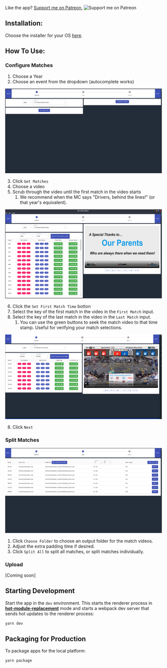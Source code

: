 Like the app?  [Support me on Patreon.](https://www.patreon.com/tytremblay)
![Support me on Patreon](resource/readme/patreon.png)

## Installation:

Choose the installer for your OS [here](https://github.com/tytremblay/frc-video-splitter-3/releases/tag/v0.0.10).

## How To Use:

### Configure Matches

1. Choose a Year
2. Choose an event from the dropdown (autocomplete works)

![Choose an event](resources/readme/chooseEvent.png)

3. Click `Get Matches`
4. Choose a video
5. Scrub through the video until the first match in the video starts
   1. We recommend when the MC says "Drivers, behind the lines!" (or that year's equivalent).

![Choose a video](resources/readme/chooseVideo.png)

6. Click the `Set First Match Time` botton
7. Select the key of the first match in the video in the `First Match` input.
8. Select the key of the last match in the video in the `Last Match` input.
   1. You can use the green buttons to seek the match video to that time stamp. Useful for verifying your match selections.

![Choose a video](resources/readme/firstAndLastMatch.png)

8. Click `Next`

### Split Matches

![Split Matches](resources/readme/split.png)

1. Click `Choose Folder` to choose an output folder for the match videos.
2. Adjust the extra padding time if desired.
3. Click `Split All` to split all matches, or split matches individually.

### Upload

[Coming soon]

## Starting Development

Start the app in the `dev` environment. This starts the renderer process in [**hot-module-replacement**](https://webpack.js.org/guides/hmr-react/) mode and starts a webpack dev server that sends hot updates to the renderer process:

```bash
yarn dev
```

## Packaging for Production

To package apps for the local platform:

```bash
yarn package
```
